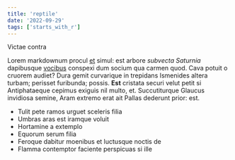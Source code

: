 ```yaml
---
title: 'reptile'
date: '2022-09-29'
tags: ['starts_with_r']
---
```


Victae contra

Lorem markdownum procul [et](http://auditum-victima.net/manusguttura.aspx)
simul: est arbore *subvecta Saturnia* dapibusque
[vocibus](http://semicaper-oculis.net/datsummis) conspexi dum socium qua carmen
quod. Cava potuit o cruorem audiet? Dura gemit curvarique in trepidans Ismenides
altera turbam; perisset furibunda; possis. **Est** cristata securi velut petit
si Antiphataeque cepimus exiguis nil multo, et. Succutiturque Glaucus invidiosa
semine, Aram extremo erat ait Pallas dederunt prior: est.

- Tulit pete ramos urguet sceleris filia
- Umbras aras est iramque voluit
- Hortamine a extemplo
- Equorum serum filia
- Feroque dabitur moenibus et luctusque noctis de
- Flamma contemptor faciente perspicuas si ille